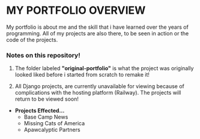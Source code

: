 # **MY PORTFOLIO OVERVIEW**

My portfolio is about me and the skill that i have learned over the years of programming. All of my projects are also there, to be seen in action or the code of the projects.

### Notes on this repository!

1. The folder labeled **"original-portfolio"** is what the project was originally looked liked before i started from scratch to remake it!

2. All Django projects, are currently unavailable for viewing because of complications with the hosting platform (Railway). The projects will return to be viewed soon!

  - **Projects Effected...**
    - Base Camp News
    - Missing Cats of America
    - Apawcalyptic Partners
